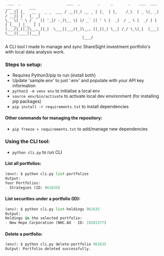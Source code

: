 ```
 ___  _                     ___  _        _     _       _    ___  ___    ___  _     ___ 
/ __|| |_   __ _  _ _  ___ / __|(_) __ _ | |_  | |_    /_\  | _ \|_ _|  / __|| |   |_ _|
\__ \| ' \ / _` || '_|/ -_)\__ \| |/ _` || ' \ |  _|  / _ \ |  _/ | |  | (__ | |__  | | 
|___/|_||_|\__,_||_|  \___||___/|_|\__, ||_||_| \__| /_/ \_\|_|  |___|  \___||____||___|
                                   |___/                                                
```

A CLI tool I made to manage and sync ShareSight investment portfolio's with local data analysis work.

### Steps to setup:
- Requires Python3/pip to run (install both)
- Update 'sample.env' to just '.env' and populate with your API key information
- ```python3 -m venv env``` to initialise a local env
- ```source env/bin/activate``` to activate local dev environment (for installing pip packages)
- ```pip install -r requirements.txt``` to install dependencies 

#### Other commands for managing the repository:
- ```pip freeze > requirements.txt``` to add/manage new dependencies 

### Using the CLI tool:
- ```python cli.py``` to run CLI

#### List all portfolios:
```python
(env): $ python cli.py list-portfolios
Output:
Your Portfolios:
- Strategies (ID: 961635)
```

#### List securities under a portfolio (ID):
```python
(env): $ python cli.py list-holdings 961635
Output:
Holdings in the selected portfolio:
- New Hope Corporation (NHC.AX - ID: 19201377)
```

#### Delete a portfolio:
```python
(env): $ python cli.py delete-portfolio 961635
Output: Portfolio deleted successfully.
```